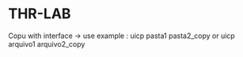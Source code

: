 # THR-LAB
Copu with interface -> use example : uicp pasta1 pasta2_copy  or uicp arquivo1 arquivo2_copy

